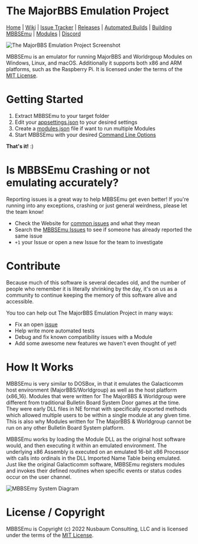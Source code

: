 # The MajorBBS Emulation Project 
[Home](https://www.mbbsemu.com) | [Wiki](https://wiki.mbbsemu.com) | [Issue Tracker](https://github.com/mbbsemu/MBBSEmu/issues) | [Releases](https://github.com/mbbsemu/MBBSEmu/releases) | [Automated Builds](https://www.mbbsemu.com/Downloads) | [Building MBBSEmu](./documents/development-tips.md) | [Modules](https://www.mbbsemu.com/Modules) | [Discord](https://discord.gg/BgjxMD5)

![The MajorBBS Emulation Project Screenshot](./images/mbbsemu.png)

MBBSEmu is an emulator for running MajorBBS and Worldrgoup Modules on Windows, Linux, and macOS. Additionally it supports both x86 and ARM platforms, such as the Raspberry Pi. It is licensed under the terms of the [MIT License](https://github.com/mbbsemu/MBBSEmu/blob/master/LICENSE). 

# Getting Started

1. Extract MBBSEmu to your target folder
2. Edit your [appsettings.json](https://wiki.mbbsemu.com/doku.php?id=mbbsemu:configuration:appsettings.json) to your desired settings
3. Create a [modules.json](https://wiki.mbbsemu.com/doku.php?id=mbbsemu:configuration:modules.json) file if want to run multiple Modules
4. Start MBBSEmu with your desired [Command Line Options](https://wiki.mbbsemu.com/doku.php?id=mbbsemu:configuration:command_line_options)

**That's it!** :)

# Is MBBSEmu Crashing or not emulating accurately?

Reporting issues is a great way to help MBBSEmu get even better! If you're running into any exceptions, crashing or just general weirdness, please let the team know!

* Check the Website for [common issues](https://wiki.mbbsemu.com/doku.php?id=mbbsemu:faq:mbbsemu) and what they mean
* Search the [MBBSEmu Issues](https://github.com/mbbsemu/MBBSEmu/issues) to see if someone has already reported the same issue
* `+1` your Issue or open a new Issue for the team to investigate

# Contribute

Because much of this software is several decades old, and the number of people who remember it is literally shrinking by the day, it's on us as a community to continue keeping the memory of this software alive and accessible.

You too can help out The MajorBBS Emulation Project in many ways:
* Fix an open [issue](https://github.com/mbbsemu/MBBSEmu/issues)
* Help write more automated tests
* Debug and fix known compatibility issues with a Module
* Add some awesome new features we haven't even thought of yet!

# How It Works

MBBSEmu is very similar to DOSBox, in that it emulates the Galacticomm host environment (MajorBBS/Worldgroup) as well as the host platform (x86_16).
Modules that were written for The MajorBBS & Worldgroup were different from traditional Bulletin Board System Door games at the time. They were early DLL files in NE format with specifically exported methods which allowed multiple users to be within a single module at any given time. This is also why Modules written for The MajorBBS & Worldgroup cannot be run on any other Bulletin Board System platform.

MBBSEmu works by loading the Module DLL as the original host software would, and then executing it within an emulated environment. The underlying x86 Assembly is executed on an emulated 16-bit x86 Processor with calls into ordinals in the DLL Imported Name Table being emulated. Just like the original Galacticomm software, MBBSEmu registers modules and invokes their defined routines when specific events or status codes occur on the user channel.

![MBBSEmy System Diagram](./images/mbbsemuDiagram.png)



# License / Copyright

MBBSEmu is Copyright (c) 2022 Nusbaum Consulting, LLC and is licensed under the terms of the [MIT License](https://github.com/mbbsemu/MBBSEmu/blob/master/LICENSE). 
